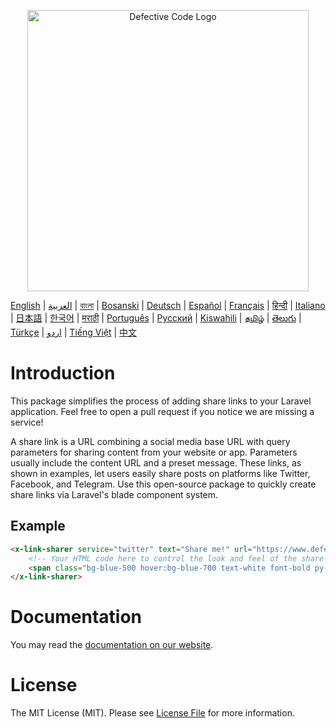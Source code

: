 <p align="center">
    <picture>
      <source media="(prefers-color-scheme: dark)" srcset="https://defectivecode.com/logos/logo-animated-dark.png">
      <img width="450" alt="Defective Code Logo" src="https://defectivecode.com/logos/logo-animated-light.png">
    </picture>
</p>

[English](https://www.defectivecode.com/packages/link-sharer/en) |
[العربية](https://www.defectivecode.com/packages/link-sharer/ar) |
[বাংলা](https://www.defectivecode.com/packages/link-sharer/bn) |
[Bosanski](https://www.defectivecode.com/packages/link-sharer/bs) |
[Deutsch](https://www.defectivecode.com/packages/link-sharer/de) |
[Español](https://www.defectivecode.com/packages/link-sharer/es) |
[Français](https://www.defectivecode.com/packages/link-sharer/fr) |
[हिन्दी](https://www.defectivecode.com/packages/link-sharer/hi) |
[Italiano](https://www.defectivecode.com/packages/link-sharer/it) |
[日本語](https://www.defectivecode.com/packages/link-sharer/ja) |
[한국어](https://www.defectivecode.com/packages/link-sharer/ko) |
[मराठी](https://www.defectivecode.com/packages/link-sharer/mr) |
[Português](https://www.defectivecode.com/packages/link-sharer/pt) |
[Русский](https://www.defectivecode.com/packages/link-sharer/ru) |
[Kiswahili](https://www.defectivecode.com/packages/link-sharer/sw) |
[தமிழ்](https://www.defectivecode.com/packages/link-sharer/ta) |
[తెలుగు](https://www.defectivecode.com/packages/link-sharer/te) |
[Türkçe](https://www.defectivecode.com/packages/link-sharer/tr) |
[اردو](https://www.defectivecode.com/packages/link-sharer/ur) |
[Tiếng Việt](https://www.defectivecode.com/packages/link-sharer/vi) |
[中文](https://www.defectivecode.com/packages/link-sharer/zh)

# Introduction

This package simplifies the process of adding share links to your Laravel application. Feel free to open a pull request if you notice we are missing a service!

A share link is a URL combining a social media base URL with query parameters for sharing content from your website or app. Parameters usually include the content URL and a preset message. These links, as shown in examples, let users easily share posts on platforms like Twitter, Facebook, and Telegram. Use this open-source package to quickly create share links via Laravel's blade component system.

## Example

```html
<x-link-sharer service="twitter" text="Share me!" url="https://www.defectivecode.com" hashtags="awesome,links" class="p-4">
    <!-- Your HTML code here to control the look and feel of the share button -->
    <span class="bg-blue-500 hover:bg-blue-700 text-white font-bold py-2 px-4 rounded">Click me!</span>
</x-link-sharer>
```

# Documentation

You may read the [documentation on our website](https://www.defectivecode.com/packages/link-sharer/en).

# License

The MIT License (MIT). Please see [License File](LICENSE.md) for more information.
